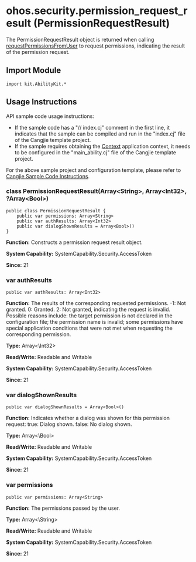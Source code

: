 # ohos.security.permission_request_result (PermissionRequestResult)

The PermissionRequestResult object is returned when calling [requestPermissionsFromUser](cj-apis-ability_access_ctrl.md#func-requestpermissionsfromuseruiabilitycontext-arraypermissions-asynccallbackpermissionrequestresult) to request permissions, indicating the result of the permission request.

## Import Module

```cangjie
import kit.AbilityKit.*
```

## Usage Instructions

API sample code usage instructions:

- If the sample code has a "// index.cj" comment in the first line, it indicates that the sample can be compiled and run in the "index.cj" file of the Cangjie template project.
- If the sample requires obtaining the [Context](cj-apis-app-ability-ui_ability.md#class-context) application context, it needs to be configured in the "main_ability.cj" file of the Cangjie template project.

For the above sample project and configuration template, please refer to [Cangjie Sample Code Instructions](../../cj-development-intro.md#仓颉示例代码说明).

### class PermissionRequestResult(Array\<String>, Array\<Int32>, ?Array\<Bool>)

```cangjie
public class PermissionRequestResult {
    public var permissions: Array<String>
    public var authResults: Array<Int32>
    public var dialogShownResults = Array<Bool>()
}
```

**Function:** Constructs a permission request result object.

**System Capability:** SystemCapability.Security.AccessToken

**Since:** 21

### var authResults

```cangjie
public var authResults: Array<Int32>
```

**Function:** The results of the corresponding requested permissions. -1: Not granted. 0: Granted. 2: Not granted, indicating the request is invalid. Possible reasons include: the target permission is not declared in the configuration file; the permission name is invalid; some permissions have special application conditions that were not met when requesting the corresponding permission.

**Type:** Array<\Int32>

**Read/Write:** Readable and Writable

**System Capability:** SystemCapability.Security.AccessToken

**Since:** 21

### var dialogShownResults

```cangjie
public var dialogShownResults = Array<Bool>()
```

**Function:** Indicates whether a dialog was shown for this permission request: true: Dialog shown. false: No dialog shown.

**Type:** Array<\Bool>

**Read/Write:** Readable and Writable

**System Capability:** SystemCapability.Security.AccessToken

**Since:** 21

### var permissions

```cangjie
public var permissions: Array<String>
```

**Function:** The permissions passed by the user.

**Type:** Array<\String>

**Read/Write:** Readable and Writable

**System Capability:** SystemCapability.Security.AccessToken

**Since:** 21